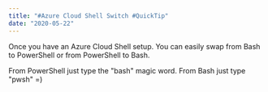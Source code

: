 ```yaml
---
title: "#Azure Cloud Shell Switch #QuickTip"
date: "2020-05-22"
---
```


Once you have an Azure Cloud Shell setup. You can easily swap from Bash to PowerShell or from PowerShell to Bash.

From PowerShell just type the "bash" magic word. From Bash just type "pwsh" =)
